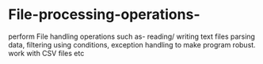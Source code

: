 # File-processing-operations-
perform File handling operations such as-
reading/ writing text files
parsing data, filtering using conditions,
exception handling to make program robust.
work with CSV files etc
